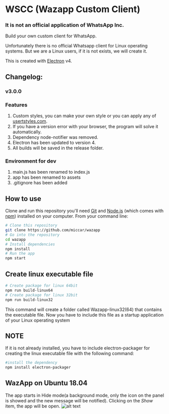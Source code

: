 # WSCC (Wazapp Custom Client)

### **It is not an official application of WhatsApp Inc.**

Build your own custom client for WhatsApp.

Unfortunately there is no official Whatsapp client for Linux operating systems. But we are a Linux users, if it is not exists, we will create it.

This is created with [Electron](https://electronjs.org/) v4.

## Changelog:

### v3.0.0

### Features
1. Custom styles, you can make your own style or you can apply any of [usertstyles.com](https://userstyles.org/styles/browse?search_terms=whatsapp&type=false).
2. If you have a version error with your browser, the program will solve it automatically.
3. Dependency node-notifier was removed.
4. Electron has been updated to version 4.
5. All builds will be saved in the release folder.

### Environment for dev
1. main.js has been renamed to index.js
2. app has been renamed to assets
3. .gitignore has been added

## How to use

Clone and run this repository you'll need [Git](https://git-scm.com) and [Node.js](https://nodejs.org/en/download/) (which comes with [npm](http://npmjs.com)) installed on your computer. From your command line:
```bash
# Clone this repository
git clone https://github.com/miccar/wazapp
# Go into the repository
cd wazapp
# Install dependencies
npm install
# Run the app
npm start
```

## Create linux executable file
```bash
# Create package for linux 64bit
npm run build-linux64
# Create package for linux 32bit
npm run build-linux32
```
This command will create a folder called Wazapp-linux32(64) that contains the executable file. Now you have to include this file as a startup application of your Linux operating system 

## NOTE
If it is not already installed, you have to include electron-packager for creating the linux executable file with the following command: 

```bash
#install the dependency 
npm install electron-packager
```
## WazApp on Ubuntu 18.04
The app starts in Hide mode(a background mode, only the icon on the panel is showed and the new message will be notified).
Clicking on the _Show_ item, the app will be open.
 ![alt text](https://github.com/miccar/wazapp/blob/2%2C0/images/wazapp.jpg)

